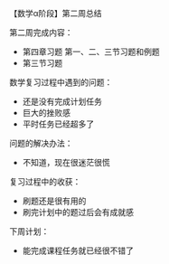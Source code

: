 【数学α阶段】第二周总结

第二周完成内容：

- 第四章习题 第一、二、三节习题和例题
- 第三节习题

数学复习过程中遇到的问题：

- 还是没有完成计划任务
- 巨大的挫败感
- 平时任务已经超多了

问题的解决办法：

- 不知道，现在很迷茫很慌

复习过程中的收获：

- 刷题还是很有用的
- 刷完计划中的题过后会有成就感

下周计划：

- 能完成课程任务就已经很不错了
